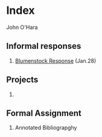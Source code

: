 # Index 

John O'Hara

## Informal responses 

1. [Blumenstock Response](https://github.com/jpohara12/workshop/blob/master/blumenstock.md) (Jan.28)

## Projects

1.

## Formal Assignment

1. Annotated Bibliograpghy 

